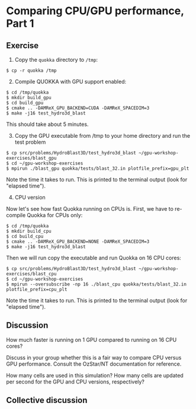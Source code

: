 # Comparing CPU/GPU performance, Part 1

## Exercise

1. Copy the `quokka` directory to `/tmp`:
```
$ cp -r quokka /tmp
```

2. Compile QUOKKA with GPU support enabled:
```
$ cd /tmp/quokka
$ mkdir build_gpu
$ cd build_gpu
$ cmake .. -DAMReX_GPU_BACKEND=CUDA -DAMReX_SPACEDIM=3
$ make -j16 test_hydro3d_blast
```
This should take about 5 minutes.

3. Copy the GPU executable from /tmp to your home directory and run the test problem
```
$ cp src/problems/HydroBlast3D/test_hydro3d_blast ~/gpu-workshop-exercises/blast_gpu
$ cd ~/gpu-workshop-exercises
$ mpirun ./blast_gpu quokka/tests/blast_32.in plotfile_prefix=gpu_plt
```
Note the time it takes to run. This is printed to the terminal output (look for "elapsed time").

4. CPU version

Now let's see how fast Quokka running on CPUs is. First, we have to re-compile Quokka for CPUs only:

```
$ cd /tmp/quokka
$ mkdir build_cpu
$ cd build_cpu
$ cmake .. -DAMReX_GPU_BACKEND=NONE -DAMReX_SPACEDIM=3
$ make -j16 test_hydro3d_blast
```

Then we will run copy the executable and run Quokka on 16 CPU cores:
```
$ cp src/problems/HydroBlast3D/test_hydro3d_blast ~/gpu-workshop-exercises/blast_cpu
$ cd ~/gpu-workshop-exercises
$ mpirun --oversubscribe -np 16 ./blast_cpu quokka/tests/blast_32.in plotfile_prefix=cpu_plt
```

Note the time it takes to run. This is printed to the terminal output (look for "elapsed time").

## Discussion
How much faster is running on 1 GPU compared to running on 16 CPU cores?

Discuss in your group whether this is a fair way to compare CPU versus GPU performance. Consult the OzStar/NT documentation for reference.

How many cells are used in this simulation? How many cells are updated per second for the GPU and CPU versions, respectively?

## Collective discussion
